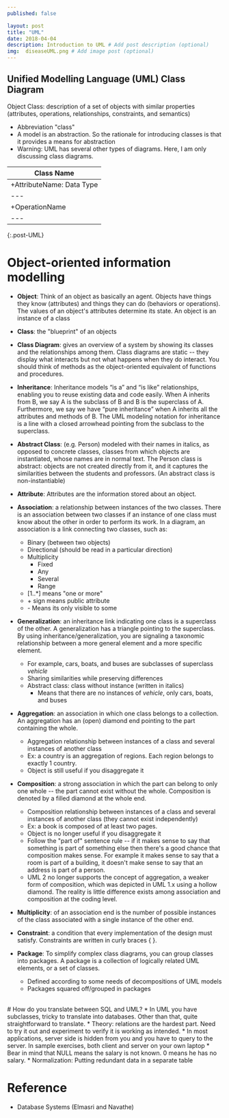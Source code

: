 ```yaml
---
published: false

layout: post
title: "UML"
date: 2018-04-04
description: Introduction to UML # Add post description (optional)
img:  diseaseUML.png # Add image post (optional)
---
```

## Unified Modelling Language (UML) Class Diagram
Object Class: description of a set of objects with similar properties (attributes, operations, relationships, constraints, and semantics)
* Abbreviation "class"
* A model is an abstraction. So the rationale for introducing classes is that it provides a means for abstraction
* Warning: UML has several other types of diagrams. Here, I am only discussing class diagrams.

Class Name |
---|
\+AttributeName: Data Type |
---|
\+OperationName |
---|
{:.post-UML}


# Object-oriented information modelling
* **Object**: Think of an object as basically an agent. Objects have things they know (attributes) and things they can do (behaviors or operations). The values of an object's attributes determine its state. An object is an instance of a class
* **Class**: the "blueprint" of an objects
* **Class Diagram**: gives an overview of a system by showing its classes and the
relationships among them. Class diagrams are static -- they display what interacts but not
what happens when they do interact. You should think of methods as the object-oriented equivalent of functions and procedures.
* **Inheritance**: Inheritance models “is a” and “is like” relationships, enabling you to reuse existing
data and code easily. When A inherits from B, we say A is the subclass of B and B is the
superclass of A. Furthermore, we say we have “pure inheritance” when A inherits all the attributes
and methods of B. The UML modeling notation for inheritance is a line with a closed arrowhead
pointing from the subclass to the superclass.
* **Abstract Class**: (e.g. Person) modeled with their names in italics, as opposed to concrete classes, classes from which objects are instantiated, whose names are in normal text. The Person class is abstract: objects are not created directly from it, and it captures the similarities between the students and professors. (An abstract class is non-instantiable)
* **Attribute**: Attributes are the information stored about an object.
* **Association**: a relationship between instances of the two classes. There is an association between two classes if an instance of one class must know about the other in order to perform its work. In a diagram, an association is a link connecting two classes, such as:
  * Binary (between two objects)
  * Directional (should be read in a particular direction)
  * Multiplicity
    * Fixed
    * Any
    * Several
    * Range
  * [1..\*] means "one or more"
  * \+ sign means public attribute
  * \- Means its only visible to some

* **Generalization**: an inheritance link indicating one class is a superclass of the other. A generalization has a triangle pointing to the superclass. By using inheritance/generalization, you are signaling a taxonomic relationship between a more general element and a more specific element.
  * For example, cars, boats, and buses are subclasses of superclass *vehicle*
  * Sharing similarities while preserving differences
  * Abstract class: class without instance (written in italics)
    * Means that there are no instances of *vehicle*, only cars, boats, and buses

* **Aggregation**: an association in which one class belongs to a collection. An aggregation has an (open) diamond end pointing to the part containing the whole.
  * Aggregation relationship between instances of a class and several instances of another class
  * Ex: a country is an aggregation of regions. Each region belongs to exactly 1 country.
  * Object is still useful if you disaggregate it

* **Composition**: a strong association in which the part can belong to only one whole -- the part cannot exist without the whole. Composition is denoted by a filled diamond at the whole end.
  * Composition relationship between instances of a class and several instances of another class (they cannot exist independently)
  * Ex: a book is composed of at least two pages.
  * Object is no longer useful if you disaggregate it
  * Follow the "part of" sentence rule -- if it makes sense to say that something is part of something else then there's a good chance that composition makes sense. For example it makes sense to say that a room is part of a building, it doesn't make sense to say that an address is part of a person.
  * UML 2 no longer supports the concept of aggregation, a weaker form of composition, which was depicted in UML 1.x using a hollow diamond. The reality is little difference exists among association and composition at the coding level.
* **Multiplicity**: of an association end is the number of possible instances of the class associated with a single instance of the other end.
* **Constraint**: a condition that every implementation of the design must satisfy. Constraints are written in curly braces { }.
* **Package**: To simplify complex class diagrams, you can group classes into packages. A package is a
collection of logically related UML elements, or a set of classes.
  * Defined according to some needs of decompositions of UML models
  * Packages squared off/grouped in packages

<br>
# How do you translate between SQL and UML?
* In UML you have subclasses, tricky to translate into databases. Other than that, quite straightforward to translate.
* Theory: relations are the hardest part. Need to try it out and experiment to verify it is working as intended.
* In most applications, server side is hidden from you and you have to query to the server. In sample exercises, both client and server on your own laptop
* Bear in mind that NULL means the salary is not known. 0 means he has no salary.
* Normalization: Putting redundant data in a separate table




<br>

# Reference
* Database Systems (Elmasri and Navathe)
